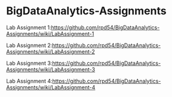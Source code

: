 # BigDataAnalytics-Assignments

Lab Assignment 1:https://github.com/rpd54/BigDataAnalytics-Assignments/wiki/LabAssignment-1

Lab Assignment 2:https://github.com/rpd54/BigDataAnalytics-Assignments/wiki/LabAssignment-2

Lab Assignment 3:https://github.com/rpd54/BigDataAnalytics-Assignments/wiki/LabAssignment-3

Lab Assignment 4:https://github.com/rpd54/BigDataAnalytics-Assignments/wiki/LabAssignment-4
